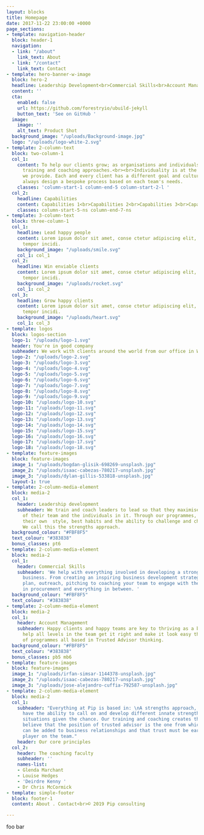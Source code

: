 ```yaml
---
layout: blocks
title: Homepage
date: 2017-11-22 23:00:00 +0000
page_sections:
- template: navigation-header
  block: header-1
  navigation:
  - link: "/about"
    link_text: About
  - link: "/contact"
    link_text: Contact
- template: hero-banner-w-image
  block: hero-2
  headline: Leadership Development<br>Commercial Skills<br>Account Management
  content: ''
  cta:
    enabled: false
    url: https://github.com/forestryio/ubuild-jekyll
    button_text: 'See on GitHub '
  image:
    image: ''
    alt_text: Product Shot
  background_image: "/uploads/Background-image.jpg"
  logo: "/uploads/logo-white-2.svg"
- template: 2-column-text
  block: two-column-1
  col_1:
    content: To help our clients grow; as organisations and individuals we use both
      training and coaching approaches.<br><br>Individuality is at the heart of everything
      we provide. Each and every client has a different goal and culture and we will
      always design a bespoke process based on each team's needs.
    classes: 'column-start-1 column-end-5 column-start-2-l '
  col_2:
    headline: Capabilities
    content: Capabilities 1<br>Capabilities 2<br>Capabilities 3<br>Capabilities 4
    classes: column-start-5-ns column-end-7-ns
- template: 3-column-text
  block: three-column-1
  col_1:
    headline: Lead happy people
    content: Lorem ipsum dolor sit amet, conse ctetur adipiscing elit, sed do eiusmod
      tempor incidi.
    background_image: "/uploads/smile.svg"
    col_1: col_1
  col_2:
    headline: Win enviable clients
    content: Lorem ipsum dolor sit amet, conse ctetur adipiscing elit, sed do eiusmod
      tempor incidi.
    background_image: "/uploads/rocket.svg"
    col_1: col_2
  col_3:
    headline: Grow happy clients
    content: Lorem ipsum dolor sit amet, conse ctetur adipiscing elit, sed do eiusmod
      tempor incidi.
    background_image: "/uploads/heart.svg"
    col_1: col_3
- template: logos
  block: logos-section
  logo-1: "/uploads/logo-1.svg"
  header: You're in good company
  subheader: We work with clients around the world from our office in Wiltshire, England
  logo-2: "/uploads/logo-2.svg"
  logo-3: "/uploads/logo-3.svg"
  logo-4: "/uploads/logo-4.svg"
  logo-5: "/uploads/logo-5.svg"
  logo-6: "/uploads/logo-6.svg"
  logo-7: "/uploads/logo-7.svg"
  logo-8: "/uploads/logo-8.svg"
  logo-9: "/uploads/logo-9.svg"
  logo-10: "/uploads/logo-10.svg"
  logo-11: "/uploads/logo-11.svg"
  logo-12: "/uploads/logo-12.svg"
  logo-13: "/uploads/logo-13.svg"
  logo-14: "/uploads/logo-14.svg"
  logo-15: "/uploads/logo-15.svg"
  logo-16: "/uploads/logo-16.svg"
  logo-17: "/uploads/logo-17.svg"
  logo-18: "/uploads/logo-18.svg"
- template: feature-images
  block: feature-images
  image_1: "/uploads/bogdan-glisik-698269-unsplash.jpg"
  image_2: "/uploads/isaac-cabezas-780217-unsplash.jpg"
  image_3: "/uploads/dylan-gillis-533818-unsplash.jpg"
  layout-1: true
- template: 2-column-media-element
  block: media-2
  col_1:
    header: Leadership development
    subheader: We train and coach leaders to lead so that they maximise the success
      of their team and the individuals in it. Through our programmes, leaders uncover
      their own  style, best habits and the ability to challenge and change positively.
      We call this the strengths approach.
  background_colour: "#FBF8F5"
  text_colour: "#383838"
  bonus_classes: pt6
- template: 2-column-media-element
  block: media-2
  col_1:
    header: Commercial Skills
    subheader: 'We help with everything involved in developing a strong commercial
      business. From creating an inspiring business development strategy and practical
      plan, outreach, pitching to coaching your team to engage with the scary guys
      in procurement and everything in between. '
  background_colour: "#FBF8F5"
  text_colour: "#383838"
- template: 2-column-media-element
  block: media-2
  col_1:
    header: Account Management
    subheader: Happy clients and happy teams are key to thriving as a business.  We
      help all levels in the team get it right and make it look easy though a raft
      of programmes all based in Trusted Advisor thinking.
  background_colour: "#FBF8F5"
  text_colour: "#383838"
  bonus_classes: pb5 mb6
- template: feature-images
  block: feature-images
  image_1: "/uploads/irfan-simsar-1144378-unsplash.jpg"
  image_2: "/uploads/isaac-cabezas-780217-unsplash.jpg"
  image_3: "/uploads/jose-alejandro-cuffia-792587-unsplash.jpg"
- template: 2-column-media-element
  block: media-2
  col_1:
    subheader: "Everything at Pip is based in: \nA strengths approach, that people
      have the ability to call on and develop different innate strengths for different
      situations given the chance. Our training and coaching creates that opportunity.\nWe
      believe that the position of trusted advisor is the one from which most value
      can be added to business relationships and that trust must be earned by each
      player on the team."
    header: Our core principles
  col_2:
    header: The coaching faculty
    subheader: ''
    names-list:
    - Glenda Marchant
    - Louise Hedges
    - 'Deirdre Kenny '
    - Dr Chris McCormick
- template: simple-footer
  block: footer-1
  content: About . Contact<br>© 2019 Pip consulting

---
```

foo bar